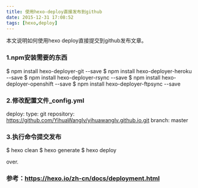 ```yaml
---
title: 使用hexo-deploy直接发布到github
date: 2015-12-31 17:08:52
tags: [hexo,deploy]
---
```


本文说明如何使用hexo deploy直接提交到github发布文章。

### 1.npm安装需要的东西
$ npm install hexo-deployer-git --save
$ npm install hexo-deployer-heroku --save
$ npm install hexo-deployer-rsync --save
$ npm install hexo-deployer-openshift --save
$ npm install hexo-deployer-ftpsync --save


### 2.修改配置文件_config.yml
deploy:
  type: git
  repository: https://github.com/YihuaWanglv/yihuawanglv.github.io.git
  branch: master

### 3.执行命令提交发布
$ hexo clean
$ hexo generate
$ hexo deploy

over.


### 参考：https://hexo.io/zh-cn/docs/deployment.html
